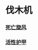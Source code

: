 # 伐木机



### [死亡旋风](shredder_whirling_death/README.md)

### [活性护甲](shredder_reactive_armor/README.md)

